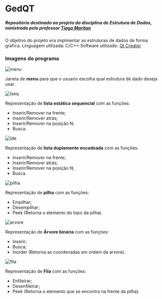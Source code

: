 # GedQT
##### Repositório destinado ao projeto da disciplina de *Estrutura de Dados*, ministrada pelo professor [Tiago Maritan](https://sites.google.com/a/lavid.ufpb.br/maritan/)

O objetivo do projeto era implmentar as estruturas de dados de forma grafica.
Linguagem utilizada:
C/C++
Software utilizado:
[Qt Creator](https://www.qt.io/)

### Imagens do programa

![menu](https://user-images.githubusercontent.com/26467331/41208016-aa248e34-6cf4-11e8-982e-68221ff5aa23.png)
 
 Janela de **menu** para que o usuario escolha qual estrutura de dado deseja usar.
  
![lseq](https://user-images.githubusercontent.com/26467331/41208015-aa0ba1ee-6cf4-11e8-808e-0671d79af428.png)

Representação de **lista estática sequencial** com as funções: 
  - Inserir/Remover na frente;
  - Inserir/Remover atrás;
  - Inserir/Remover na posição N;
  - Busca.  
  

![lde](https://user-images.githubusercontent.com/26467331/41208018-aa40e836-6cf4-11e8-88c2-0daed54d5f0e.png)
  
  Representação de **lista duplamente encadeada** com as funções: 
  - Inserir/Remover na frente;
  - Inserir/Remover atrás;
  - Inserir/Remover na posição N;
  - Busca.
  
  
  
![pilha](https://user-images.githubusercontent.com/26467331/41208012-a9ad8762-6cf4-11e8-8e61-5d8fc1db2186.png)
   
 Representação de **pilha** com as funções: 
  - Empilhar;
  - Desempilhar;
  - Peek (Retorna  o elemento do topo da pilha).
  
  
  
![arvore](https://user-images.githubusercontent.com/26467331/41208013-a9d7e552-6cf4-11e8-8c32-778207b6c9cf.png)
   
 Representação de **Árvore binária** com as funções: 
  - Inserir;
  - Busca;
  - Inorder (Retorna as coordenadas em ordem da arvore).
  
  
  
![fila](https://user-images.githubusercontent.com/26467331/41208014-a9f04c1e-6cf4-11e8-9e5f-fd999517b7f4.png)
 
 Representação de **Fila** com as funções: 
  - Enfileirar;
  - Desenfileirar;
  - Peek (Retorna o elemento que se encontra na frente da pilha).


